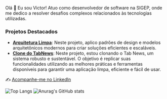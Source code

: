 Olá 👋 Eu sou Victor!
Atuo como desenvolvedor de software na SIGEP, onde me dedico a resolver desafios complexos relacionados às tecnologias utilizadas.

### Projetos Destacados

- **[Arquitetura Limpa](https://github.com/DevVictorAlves/arquitetura-hexagonal)**: Neste projeto, aplico padrões de design e modelos arquitetônicos modernos para criar soluções eficientes e escaláveis.
- **[Clone do TabNews](https://github.com/DevVictorAlves/clone-tabnews)**: Neste projeto, estou clonando o Tab News, um sistema robusto e sustentável. O objetivo é replicar suas funcionalidades utilizando as melhores práticas e ferramentas disponíveis para garantir uma aplicação limpa, eficiente e fácil de usar.


✍️ [Acompanhe-me no LinkedIn](https://www.linkedin.com/in/victor-alves-de-souza-7707792a9?utm_source=share&utm_campaign=share_via&utm_content=profile&utm_medium=ios_app)

![Top Langs](https://github-readme-stats.vercel.app/api/top-langs/?username=DevVictorAlves&exclude_repo=github-readme-stats,anuraghazra.github.io)
![Anurag's GitHub stats](https://github-readme-stats.vercel.app/api?username=DevVictorAlves&show_icons=true&theme=transparent)
